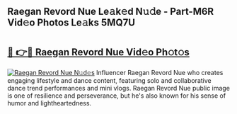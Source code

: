 ## Raegan Revord Nue Le𝚊k𝚎d N𝚞𝚍e - Part-M6R Vid𝚎o Photos Le𝚊ks 5MQ7U

# <h2><a href="http://fbake4.evod.top/?m=Raegan+Revord+Nue">🔗 👉🔴 Raegan Revord Nue Vid𝚎o Ph𝚘t𝚘s</a></h2>

[![Raegan Revord Nue N𝚞d𝚎s](https://i.imgur.com/8V9OHl7.gif)](http://fbake4.evod.top/?m=Raegan+Revord+Nue)
Influencer Raegan Revord Nue who creates engaging lifestyle and dance content, featuring solo and collaborative dance trend performances and mini vlogs. Raegan Revord Nue public image is one of resilience and perseverance, but he's also known for his sense of humor and lightheartedness. 
